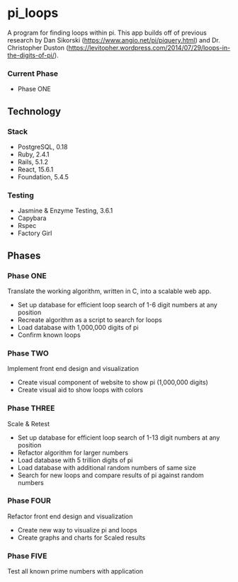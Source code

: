 # pi_loops
A program for finding loops within pi. This app builds off of previous research by Dan Sikorski (https://www.angio.net/pi/piquery.html) and Dr. Christopher Duston (https://levitopher.wordpress.com/2014/07/29/loops-in-the-digits-of-pi/).

### Current Phase
* Phase ONE

## Technology
### Stack
* PostgreSQL, 0.18
* Ruby, 2.4.1
* Rails, 5.1.2
* React, 15.6.1
* Foundation, 5.4.5

### Testing
* Jasmine & Enzyme Testing, 3.6.1
* Capybara
* Rspec
* Factory Girl

## Phases
### Phase ONE
Translate the working algorithm, written in C, into a scalable web app.

* Set up database for efficient loop search of 1-6 digit numbers at any position
* Recreate algorithm as a script to search for loops
* Load database with 1,000,000 digits of pi
* Confirm known loops

### Phase TWO
Implement front end design and visualization

* Create visual component of website to show pi (1,000,000 digits)
* Create visual aid to show loops with colors

### Phase THREE
Scale & Retest

* Set up database for efficient loop search of 1-13 digit numbers at any position
* Refactor algorithm for larger numbers
* Load database with 5 trillion digits of pi
* Load database with additional random numbers of same size
* Search for new loops and compare results of pi against random numbers

### Phase FOUR
Refactor front end design and visualization

* Create new way to visualize pi and loops
* Create graphs and charts for Scaled results

### Phase FIVE
Test all known prime numbers with application
